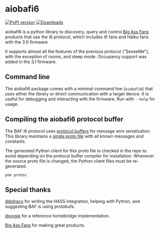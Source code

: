 # aiobafi6

[![PyPI version](https://badge.fury.io/py/aiobafi6.svg)](https://badge.fury.io/py/aiobafi6)
[![Downloads](https://pepy.tech/badge/aiobafi6)](https://pepy.tech/project/aiobafi6)

aiobafi6 is a python library to discovery, query and control
[Big Ass Fans](https://bigassfans.com) products that use the i6 protocol, which
includes i6 fans and Haiku fans with the 3.0 firmware.

It supports almost all the features of the previous protocol ("SenseMe"), with
the exception of rooms, and sleep mode. Occupancy support was added in the 3.1 firmware.

## Command line

The aiobafi6 package comes with a minimal command line (`aiobafi6`) that uses
either the library or direct communication with a target device. It is useful
for debugging and interacting with the firmware. Run with `--help` for usage.

## Compiling the aiobafi6 protocol buffer

The BAF i6 protocol uses
[protocol buffers](https://developers.google.com/protocol-buffers) for message
wire serialization. This library maintains a
[single proto file](proto/aiobafi6.proto) with all known messages and constants.

The generated Python client for this proto file is checked in the repo to avoid
depending on the protocol buffer compiler for installation. Whenever the source
proto file is changed, the Python client files must be re-generated.

`poe protoc`

## Special thanks

[@bdraco](https://github.com/bdraco) for writing the HASS integration, helping with
Python, and suggesting BAF is using protobufs.

[@oogje](https://github.com/oogje) for a reference homebridge implementation.

[Big Ass Fans](https://www.bigassfans.com) for making great products.
